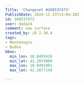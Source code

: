```yaml
---
Title: 'Changeset #160537473'
PublishDate: 2024-12-23T13:04:28Z
id: 160537473
user: dada24
comment: new surface
created_by: iD 2.30.4
tags:
- Montenegro
- Budva
bbox:
  min_lon: 18.8491418
  min_lat: 42.2874909
  max_lon: 18.8491991
  max_lat: 42.2877158

---
```


